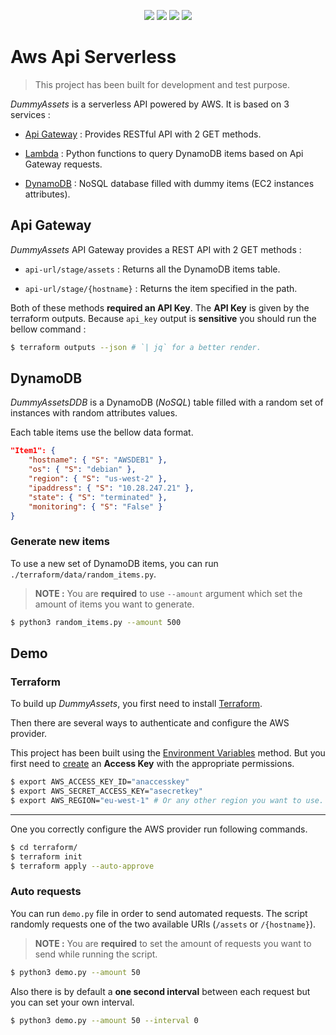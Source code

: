 <p align='center'>
  <img src="https://img.shields.io/badge/Amazon_AWS-FF9900?style=for-the-badge&logo=amazonaws&logoColor=white"/>
  <img src="https://img.shields.io/badge/Terraform-7B42BC?style=for-the-badge&logo=terraform&logoColor=white"/>
  <img src="https://img.shields.io/badge/Amazon%20DynamoDB-4053D6?style=for-the-badge&logo=Amazon%20DynamoDB&logoColor=white"/>
  <img src="https://img.shields.io/badge/Python-FFD43B?style=for-the-badge&logo=python&logoColor=blue"/>
</p>

# Aws Api Serverless

> This project has been built for development and test purpose.

_DummyAssets_ is a serverless API powered by AWS. It is based on 3 services : 

- [Api Gateway](https://aws.amazon.com/fr/api-gateway/) : Provides RESTful API with 2 GET methods.

- [Lambda](https://aws.amazon.com/fr/lambda/) : Python functions to query DynamoDB items based on Api Gateway requests.

- [DynamoDB](https://aws.amazon.com/fr/dynamodb/) : NoSQL database filled with dummy items (EC2 instances attributes).


## Api Gateway

_DummyAssets_ API Gateway provides a REST API with 2 GET methods :

- `api-url/stage/assets` : Returns all the DynamoDB items table.

- `api-url/stage/{hostname}` : Returns the item specified in the path.

Both of these methods **required an API Key**. The **API Key** is given by the terraform outputs. Because `api_key` output is **sensitive** you should run the bellow command :

```bash
$ terraform outputs --json # `| jq` for a better render.
```

## DynamoDB

_DummyAssetsDDB_ is a DynamoDB (_NoSQL_) table filled with a random set of instances with random attributes values. 

Each table items use the bellow data format.

```json
"Item1": {
	"hostname": { "S": "AWSDEB1" },
	"os": { "S": "debian" },
	"region": { "S": "us-west-2" },
	"ipaddress": { "S": "10.28.247.21" },
	"state": { "S": "terminated" },
	"monitoring": {	"S": "False" }
}
```

### Generate new items

To use a new set of DynamoDB items, you can run `./terraform/data/random_items.py`. 

> **NOTE :** You are **required** to use `--amount` argument which set the amount of items you want to generate.

```bash
$ python3 random_items.py --amount 500
```

## Demo

### Terraform

To build up _DummyAssets_, you first need to install [Terraform](https://www.terraform.io/). 

Then there are several ways to authenticate and configure the AWS provider.

This project has been built using the [Environment Variables](https://registry.terraform.io/providers/hashicorp/aws/latest/docs#environment-variables) method. But you first need to [create](https://docs.aws.amazon.com/IAM/latest/UserGuide/id_credentials_access-keys.html#Using_CreateAccessKey) an **Access Key** with the appropriate permissions.

```bash
$ export AWS_ACCESS_KEY_ID="anaccesskey"
$ export AWS_SECRET_ACCESS_KEY="asecretkey"
$ export AWS_REGION="eu-west-1" # Or any other region you want to use.
```

---

One you correctly configure the AWS provider run following commands.

```bash
$ cd terraform/
$ terraform init
$ terraform apply --auto-approve
```

### Auto requests

You can run `demo.py` file in order to send automated requests. The script randomly requests one of the two available URIs (`/assets` or `/{hostname}`).

> **NOTE :** You are **required** to set the amount of requests you want to send while running the script.

```bash
$ python3 demo.py --amount 50
```

Also there is by default a **one second interval** between each request but you can set your own interval.

```bash
$ python3 demo.py --amount 50 --interval 0
```
